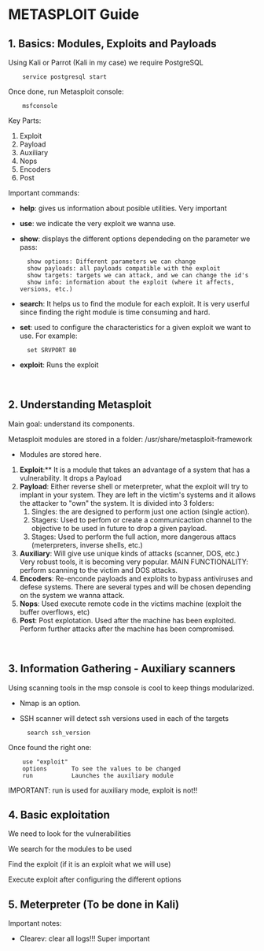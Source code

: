 # METASPLOIT Guide
## 1. Basics: Modules, Exploits and Payloads

Using Kali or Parrot (Kali in my case) we require PostgreSQL 

        service postgresql start

Once done, run Metasploit console:

        msfconsole

Key Parts:

1. Exploit 
2. Payload
3. Auxiliary
4. Nops
5. Encoders
6. Post


Important commands:
- **help**: gives us information about posible utilities. Very important
- **use**: we indicate the very exploit we wanna use.
- **show**: displays the different options dependeding on the parameter we pass:

        show options: Different parameters we can change
        show payloads: all payloads compatible with the exploit
        show targets: targets we can attack, and we can change the id's
        show info: information about the exploit (where it affects, versions, etc.)

- **search**: It helps us to find the module for each exploit. It is very userful since finding the right module is time consuming and hard.

- **set**: used to configure the characteristics for a given exploit we want to use. For example:

        set SRVPORT 80

- **exploit**: Runs the exploit 

<br>

## 2. Understanding Metasploit

Main goal: understand its components.

Metasploit modules are stored in a folder: /usr/share/metasploit-framework
+ Modules are stored here.

1. **Exploit**:** It is a module that takes an advantage of a system that has a vulnerability. It drops a Payload
2. **Payload**: Either reverse shell or meterpreter, what the exploit will try to implant in your system. They are left in the victim's systems and it allows the attacker to "own" the system. It is divided into 3 folders:
      1. Singles: the are designed to perform just one action (single action).
      2. Stagers: Used to perfom or create a communicaction channel to the objective to be used in future to drop a given payload.
      3. Stages: Used to perform the full action, more dangerous attacs (meterpreters, inverse shells, etc.)
3. **Auxiliary**: Will give use unique kinds of attacks (scanner, DOS, etc.) Very robust tools, it is becoming very popular. 
MAIN FUNCTIONALITY: perform scanning to the victim and DOS attacks.
4. **Encoders**: Re-enconde payloads and exploits to bypass antiviruses and defese systems. There are several types and will be chosen depending on the system we wanna attack.
5. **Nops**: Used execute remote code in the victims machine (exploit the buffer overflows, etc)
6. **Post**: Post explotation. Used after the machine has been exploited. Perform further attacks after the machine has been compromised.

<br>

## 3. Information Gathering - Auxiliary scanners

Using scanning tools in the msp console is cool to keep things modularized.

- Nmap is an option.
- SSH scanner will detect ssh versions used in each of the targets
        
        search ssh_version

Once found the right one:

        use "exploit"
        options       To see the values to be changed 
        run           Launches the auxiliary module

IMPORTANT: run is used for auxiliary mode, exploit is not!!
<br>

## 4. Basic exploitation

We need to look for the vulnerabilities

We search for the modules to be used

Find the exploit (if it is an exploit what we will use)

Execute exploit after configuring the different options


## 5. Meterpreter (To be done in Kali)

Important notes:

+ Clearev: clear all logs!!! Super important



